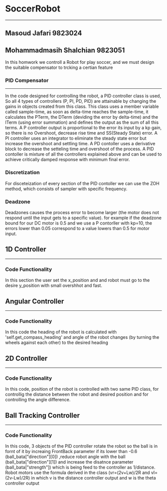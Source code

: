 # SoccerRobot
***

## Masoud Jafari 9823024
## Mohammadmasih Shalchian 9823051

In this homwork we controll a Robot for play soccer, and we must design the suitable compensator to trcking a certian feature 

### PID Compensator
***
In the code designed for controlling the robot, a PID controller class is used, So all 4 types of controllers (P, PI, PD, PID) are attainable by changing the gains in objects created from this class. This class uses a member variable called sample-time, as soon as delta-time reaches the sample-time, it calculates the PTerm, the DTerm (deviding the error by delta-time) and the ITerm (using error summation) and defines the output as the sum of all this terms.
A P controller output is proportional to the error its input by a kp gain, so there is no Overshoot, decrease rise time and SS(Steady State) error. A PI controller uses an integrator to eliminate the steady state error but increase the overshoot and settling time. A PD contoller uses a derivative block to decrease the setteling time and overshoot of the process. A PID contoller is mixture of all the controllers explained above and can be used to achieve critically damped response with minimum final error.
### Discretization
For disceteization of every section of the PID contoller we can use the ZOH method, which consists of sampler with specific frequency.
### Deadzone
Deadzones causes the process error to become larger (the motor does not respond until the input gets to a specific value). for example if the deadzone bound for our DC motor is 0.5 and we use a P contorller with kp=10, the errors lower than 0.05 correspond to a value lowers than 0.5 for motor input.
## 1D Controller
***
### Code Functionality
In this section the user set the x_position and and robot must go to the desire y_position with small overshhot and fast.
## Angular Controller
***
### Code Functionality
In this code the heading of the robot is calculated with 'self.get_compass_heading' and angle of the robot changes (by turning the wheels against each other) to the desired heading
## 2D Controller
***
### Code Functionality
In this code, position of the robot is controlled with two same PID class, for controllig the distance between the robot and desired position and for controlling the angle difference.
## Ball Tracking Controller
***
### Code Functionality
In this code, 3 objects of the PID controller rotate the robot so the ball is in fornt of it by increaing FrontBack parameter if its lower than -0.6 (ball_bata["direction"][0]) ,reduce robot angle with the ball (ball_bata["direction"][1]) and increase the disatnce parameter (ball_bata["strength"]) which is being feed to the controller as 1/distance. Robot motors use the formula derived in the class (vr=(2v+Lw)/2R and vl=(2v-Lw)/2R) in which v is the distance controller output and w is the theta controller output




